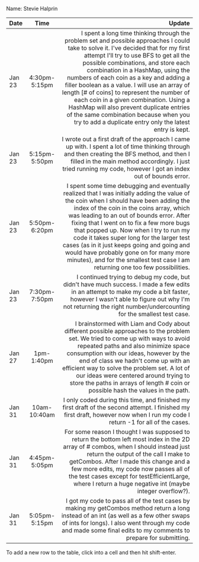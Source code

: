 Name: Stevie Halprin

| Date   |     Time      |                                                                                                                                                                                                                                                                                                                                                                                                                                                                                                                                                                                            Update |
|:-------|:-------------:|--------------------------------------------------------------------------------------------------------------------------------------------------------------------------------------------------------------------------------------------------------------------------------------------------------------------------------------------------------------------------------------------------------------------------------------------------------------------------------------------------------------------------------------------------------------------------------------------------:|
| Jan 23 | 4:30pm-5:15pm | I spent a long time thinking through the problem set and possible approaches I could take to solve it. I've decided that for my first attempt I'll try to use BFS to get all the possible combinations, and store each combination in a HashMap, using the numbers of each coin as a key and adding a filler boolean as a value. I will use an array of length [# of coins] to represent the number of each coin in a given combination. Using a HashMap will also prevent duplicate entries of the same combination because when you try to add a duplicate entry only the latest entry is kept. |
| Jan 23 | 5:15pm-5:50pm |                                                                                                                                                                                                                                                                                                                                    I wrote out a first draft of the approach I came up with. I spent a lot of time thinking through and then creating the BFS method, and then I filled in the main method accordingly. I just tried running my code, however I got an index out of bounds error. |
| Jan 23 | 5:50pm-6:20pm |                                                  I spent some time debugging and eventually realized that I was initially adding the value of the coin when I should have been adding the index of the coin in the coins array, which was leading to an out of bounds error. After fixing that I went on to fix a few more bugs that popped up. Now when I try to run my code it takes super long for the larger test cases (as in it just keeps going and going and would have probably gone on for many more minutes), and for the smallest test case I am returning one too few possibilities. |
| Jan 23 | 7:30pm-7:50pm |                                                                                                                                                                                                                                                                                                                                            I continued trying to debug my code, but didn't have much success. I made a few edits in an attempt to make my code a bit faster, however I wasn't able to figure out why I'm not returning the right number/undercounting for the smallest test case. |
| Jan 27 |  1pm-1:40pm   |                                                                                                                                                           I brainstormed with Liam and Cody about different possible approaches to the problem set. We tried to come up with ways to avoid repeated paths and also minimize space consumption with our ideas, however by the end of class we hadn't come up with an efficient way to solve the problem set. A lot of our ideas were centered around trying to store the paths in arrays of length # coin or possible hash the values in the path. |
| Jan 31 | 10am-10:40am  |                                                                                                                                                                                                                                                                                                                                                                                                                     I only coded during this time, and finished my first draft of the second attempt. I finished my first draft, however now when I run my code I return -1 for all of the cases. |
| Jan 31 | 4:45pm-5:05pm |                                                                                                                                                                                                                     For some reason I thought I was supposed to return the bottom left most index in the 2D array of # combos, when I should instead just return the output of the call I make to getCombos. After I made this change and a few more edits, my code now passes all of the test cases except for testEfficientLarge, where I return a huge negative int (maybe integer overflow?). |
| Jan 31 | 5:05pm-5:15pm |                                                                                                                                                                                                                                                                                                                                       I got my code to pass all of the test cases by making my getCombos method return a long instead of an int (as well as a few other swaps of ints for longs). I also went through my code and made some final edits to my comments to prepare for submitting. |


To add a new row to the table, click into a cell and then hit shift-enter.